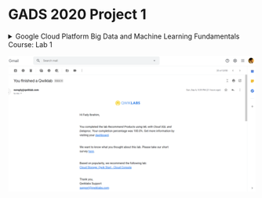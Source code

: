 # GADS 2020 Project 1


<details>
  <summary>Google Cloud Platform Big Data and Machine Learning Fundamentals Course: Lab 1</summary>
![Google Cloud Platform Big Data and Machine Learning Fundamentals Course: Lab 1](img/BigDataMLFund01.png)
</details>


![Google Cloud Platform Big Data and Machine Learning Fundamentals Course: Lab 1](img/BigDataMLFund01.png)






